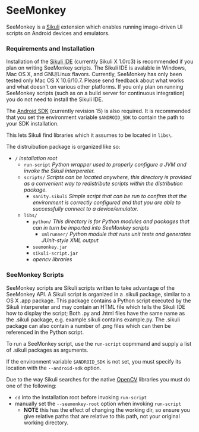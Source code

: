 # SeeMonkey #

SeeMonkey is a [Sikuli](http://sikuli.org/) extension which enables running image-driven UI scripts on Android devices and emulators.

### Requirements and Installation ###

Installation of the [Sikuli IDE](http://sikuli.org/download.shtml) (currently Sikuli X 1.0rc3) is recommended if you plan on writing SeeMonkey scripts. The Sikuli IDE is avalable in Windows, Mac OS X, and GNU/Linux flavors.
Currently, SeeMonkey has only been tested only Mac OS X 10.6/10.7. Please send feedback about what works and what doesn't on various other platforms.
If you only plan on running SeeMonkey scripts (such as on a build server for continuous integration) you do not need to install the Sikuli IDE.

The [Android SDK](http://developer.android.com/sdk/index.html) (currently revision 15) is also required.
It is recommended that you set the environment variable `$ANDROID_SDK` to contain the path to your SDK installation.

This lets Sikuli find libraries which it assumes to be located in `libs\`.

The distruibution package is organized like so:

* `/` _installation root_
    * `run-script` _Python wrapper used to properly configure a JVM and invoke the Sikuli interpereter._
    * `scripts/` _Scripts can be located anywhere, this directory is provided as a convenient way to redistribute scripts within the distribution package._
    	* `sanity.sikuli` _Simple script that can be run to confirm that the environment is correctly configured and that you are able to successfully connect to a device/emulator._
    * `libs/`
    	* `python/` _This directory is for Python modules and packages that can in turn be imported into SeeMonkey scripts_
    		* `xmlrunner/` _Python module that runs unit tests ond generates JUnit-style XML output_
    	* `seemonkey.jar`
    	* `sikuli-script.jar`
        * _opencv libraries_

### SeeMonkey Scripts ###

SeeMonkey scripts are Sikuli scripts written to take advantage of the SeeMonkey API.
A Sikuli script is organized in a .sikuli package, similar to a OS X .app package.
This package contains a Python script executed by the Sikuli interpereter and may contain an HTML file which tells the Sikuli IDE how to display the script;
Both .py and .html files have the same name as the .sikuli package, e.g. example.sikuli contains example.py.
The .sikuli package can also contain a number of .png files which can then be referenced in the Python script.

To run a SeeMonkey script, use the `run-script` copmmand and supply a list of .sikuli packages as arguments.

If the environment variable `$ANDROID_SDK` is not set, you must specify its location with the `--android-sdk` option.

Due to the way Sikuli searches for the native [OpenCV](http://opencv.willowgarage.com/wiki/) libraries you must do one of the following:

* `cd` into the installation root before invoking `run-script`
* manually set the `--seemonkey-root` option when invoking `run-script` 
	* **NOTE** this has the effect of changing the working dir, so ensure you give relative paths that are relative to this path, not your original working directory.

